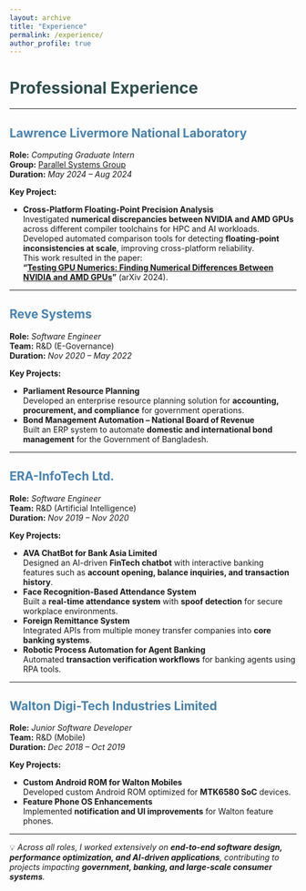 ```yaml
---
layout: archive
title: "Experience"
permalink: /experience/
author_profile: true
---
```


# <span style="color:#2F4F4F;">Professional Experience</span>

---

## <span style="color:#4682B4;">Lawrence Livermore National Laboratory</span>
**Role:** *Computing Graduate Intern*  
**Group:** [Parallel Systems Group](https://computing.llnl.gov/casc/parallel-systems-group)  
**Duration:** *May 2024 – Aug 2024*

**Key Project:**
- **Cross-Platform Floating-Point Precision Analysis**  
  Investigated **numerical discrepancies between NVIDIA and AMD GPUs** across different compiler toolchains for HPC and AI workloads.  
  Developed automated comparison tools for detecting **floating-point inconsistencies at scale**, improving cross-platform reliability.  
  This work resulted in the paper:  
  **“[Testing GPU Numerics: Finding Numerical Differences Between NVIDIA and AMD GPUs](https://arxiv.org/abs/2410.09172)”** (arXiv 2024).

---

## <span style="color:#4682B4;">Reve Systems</span>
**Role:** *Software Engineer*  
**Team:** R&D (E-Governance)  
**Duration:** *Nov 2020 – May 2022*

**Key Projects:**
- **Parliament Resource Planning**  
  Developed an enterprise resource planning solution for **accounting, procurement, and compliance** for government operations.
- **Bond Management Automation – National Board of Revenue**  
  Built an ERP system to automate **domestic and international bond management** for the Government of Bangladesh.

---

## <span style="color:#4682B4;">ERA-InfoTech Ltd.</span>
**Role:** *Software Engineer*  
**Team:** R&D (Artificial Intelligence)  
**Duration:** *Nov 2019 – Nov 2020*

**Key Projects:**
- **AVA ChatBot for Bank Asia Limited**  
  Designed an AI-driven **FinTech chatbot** with interactive banking features such as **account opening, balance inquiries, and transaction history**.
- **Face Recognition-Based Attendance System**  
  Built a **real-time attendance system** with **spoof detection** for secure workplace environments.
- **Foreign Remittance System**  
  Integrated APIs from multiple money transfer companies into **core banking systems**.
- **Robotic Process Automation for Agent Banking**  
  Automated **transaction verification workflows** for banking agents using RPA tools.

---

## <span style="color:#4682B4;">Walton Digi-Tech Industries Limited</span>
**Role:** *Junior Software Developer*  
**Team:** R&D (Mobile)  
**Duration:** *Dec 2018 – Oct 2019*

**Key Projects:**
- **Custom Android ROM for Walton Mobiles**  
  Developed custom Android ROM optimized for **MTK6580 SoC** devices.
- **Feature Phone OS Enhancements**  
  Implemented **notification and UI improvements** for Walton feature phones.

---

💡 *Across all roles, I worked extensively on **end-to-end software design, performance optimization, and AI-driven applications**, contributing to projects impacting **government, banking, and large-scale consumer systems**.*
